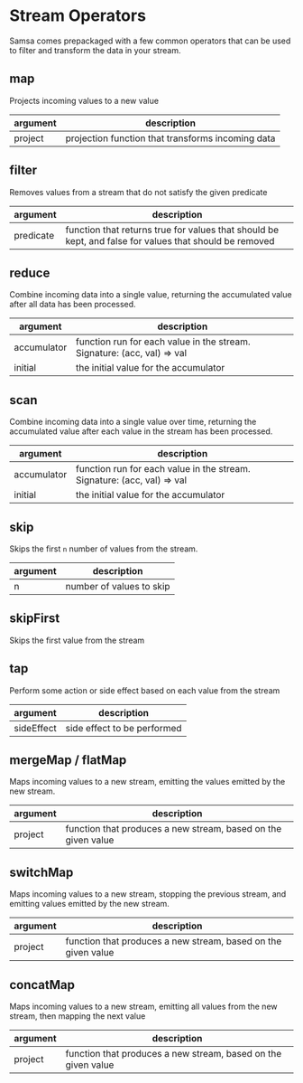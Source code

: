 # Stream Operators

Samsa comes prepackaged with a few common operators that can be used to filter and transform the data in your stream.

## map

Projects incoming values to a new value

| argument | description                                       |
| -------- | ------------------------------------------------- |
| project  | projection function that transforms incoming data |

## filter

Removes values from a stream that do not satisfy the given predicate

| argument  | description                                                                                            |
| --------- | ------------------------------------------------------------------------------------------------------ |
| predicate | function that returns true for values that should be kept, and false for values that should be removed |

## reduce

Combine incoming data into a single value, returning the accumulated value after all data has been processed.

| argument    | description                                                             |
| ----------- | ----------------------------------------------------------------------- |
| accumulator | function run for each value in the stream. Signature: (acc, val) => val |
| initial     | the initial value for the accumulator                                   |

## scan

Combine incoming data into a single value over time, returning the accumulated value after each value in the stream has been processed.

| argument    | description                                                             |
| ----------- | ----------------------------------------------------------------------- |
| accumulator | function run for each value in the stream. Signature: (acc, val) => val |
| initial     | the initial value for the accumulator                                   |

## skip

Skips the first `n` number of values from the stream.

| argument | description              |
| -------- | ------------------------ |
| n        | number of values to skip |

## skipFirst

Skips the first value from the stream

## tap

Perform some action or side effect based on each value from the stream

| argument   | description                 |
| ---------- | --------------------------- |
| sideEffect | side effect to be performed |

## mergeMap / flatMap

Maps incoming values to a new stream, emitting the values emitted by the new stream.

| argument | description                                                   |
| -------- | ------------------------------------------------------------- |
| project  | function that produces a new stream, based on the given value |

## switchMap

Maps incoming values to a new stream, stopping the previous stream, and emitting values emitted by the new stream.

| argument | description                                                   |
| -------- | ------------------------------------------------------------- |
| project  | function that produces a new stream, based on the given value |

## concatMap

Maps incoming values to a new stream, emitting all values from the new stream, then mapping the next value

| argument | description                                                   |
| -------- | ------------------------------------------------------------- |
| project  | function that produces a new stream, based on the given value |
